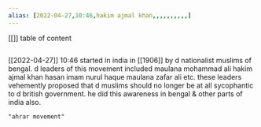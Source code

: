 ```yaml
---
alias: [2022-04-27,10:46,hakim ajmal khan,,,,,,,,,,]
---
```

[[]]
table of content
```toc
```

[[2022-04-27]] 10:46
started in india in [[1906]] by d nationalist muslims of bengal. d leaders of this movement included maulana mohammad ali hakim ajmal khan hasan imam nurul haque maulana zafar ali etc. these leaders vehemently proposed that d muslims should no longer be at all sycophantic to d british government. he did this awareness in bengal  & other parts of india also.
```query
"ahrar movement"
```